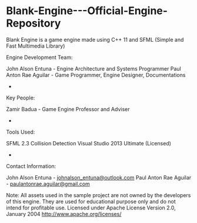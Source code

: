 # Blank-Engine---Official-Engine-Repository
Blank Engine is a game engine made using C++ 11 and SFML (Simple and Fast Multimedia Library) 

Engine Development Team:

John Alson Entuna - Engine Architecture and Systems Programmer
Paul Anton Rae Aguilar - Game Programmer, Engine Designer, Documentations

-
Key People:

Zamir Badua - Game Engine Professor and Adviser

-
Tools Used:

SFML 2.3
Collision Detection
Visual Studio 2013 Ultimate (Licensed)

-
Contact Information:

John Alson Entuna - johnalson_entuna@outlook.com
Paul Anton Rae Aguilar - paulantonrae.aguilar@gmail.com


Note: All assets used in the sample project are not owned by the developers of this engine. They are used for educational purpose only and do not intend for profitable use.
Licensed under  Apache License Version 2.0, January 2004 http://www.apache.org/licenses/
